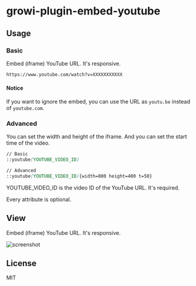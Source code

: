 # growi-plugin-embed-youtube

## Usage

### Basic

Embed (iframe) YouTube URL. It's responsive.

```markdown
https://www.youtube.com/watch?v=XXXXXXXXXXX
```

#### Notice

If you want to ignore the embed, you can use the URL as `youtu.be` instead of `youtube.com`.

### Advanced

You can set the width and height of the iframe. And you can set the start time of the video.

```markdown
// Basic
::youtube[YOUTUBE_VIDEO_ID]

// Advanced
::youtube[YOUTUBE_VIDEO_ID]{width=800 height=400 t=50}
```

YOUTUBE_VIDEO_ID is the video ID of the YouTube URL. It's required.

Every attribute is optional.

## View

Embed (iframe) YouTube URL. It's responsive.

![screenshot](https://github.com/goofmint/growi-plugin-embed-youtube/assets/5709/e4374e27-c9ff-4d5f-aa61-e12d22db0044)

## License

MIT

